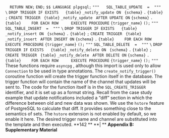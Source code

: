`  RETURN NEW;` `END;` `$$ LANGUAGE plpgsql;` `"""` `  ` `SQL_TABLE_UPDATE` ` ` `=` ` ` `"""` `\` `DROP TRIGGER IF EXISTS` `  ` `{table}` `_notify_update ON ` `{schema}` `.` `{table}` `;` `CREATE TRIGGER ` `{table}` `_notify_update` `  AFTER UPDATE ON ` `{schema}` `.` `{table}` `    FOR EACH ROW` `      EXECUTE PROCEDURE ` `{trigger_name}` `();` `"""` `  ` `SQL_TABLE_INSERT` ` ` `=` ` ` `"""` `\` `DROP TRIGGER IF EXISTS` `  ` `{table}` `_notify_insert ON ` `{schema}` `.` `{table}` `;` `CREATE TRIGGER ` `{table}` `_notify_insert` `  AFTER INSERT ON ` `{schema}` `.` `{table}` `    FOR EACH ROW` `      EXECUTE PROCEDURE ` `{trigger_name}` `();` `"""` `SQL_TABLE_DELETE` ` ` `=` ` ` `"""` `\` `DROP TRIGGER IF EXISTS` `  ` `{table}` `_notify_delete ON ` `{schema}` `.` `{table}` `;` `CREATE TRIGGER ` `{table}` `_notify_delete` `  AFTER DELETE ON ` `{schema}` `.` `{table}` `    FOR EACH ROW` `      EXECUTE PROCEDURE ` `{trigger_name}` `();` `"""` These functions require  `asyncpg` , although this import is used only to allow `Connection`  to be used in type annotations. The  `create_notify_trigger()`  coroutine function will create the trigger function itself in the database. The trigger function will contain the name of the channel that updates will be sent to. The code for the function itself is in the `SQL_CREATE_TRIGGER`  identifier, and it is set up as a format string. Recall from the case study example that update notifications included a “diff” section in which the difference between old and new data was shown. We use the `hstore`  feature of PostgreSQL to calculate that diff. It provides something close to the semantics of sets. The  `hstore`  extension is not enabled by default, so we enable it here. The desired trigger name and channel are substituted into the template and then executed. **142 ** **| ** **Appendix B: Supplementary Material**